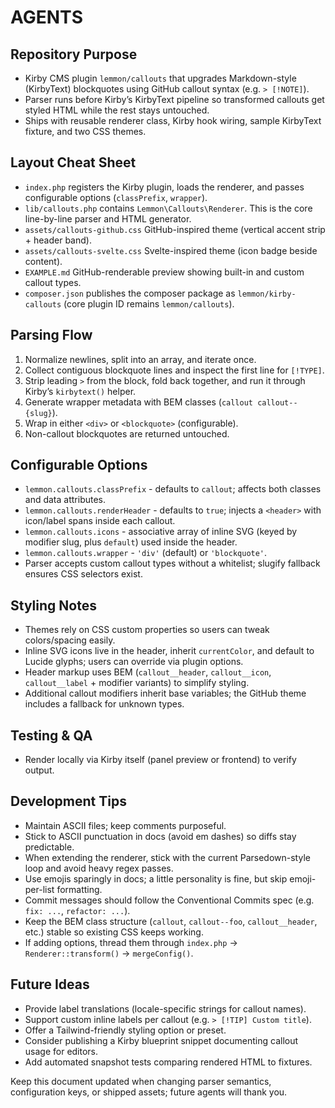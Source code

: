 # AGENTS

## Repository Purpose
- Kirby CMS plugin `lemmon/callouts` that upgrades Markdown-style (KirbyText) blockquotes using GitHub callout syntax (e.g. `> [!NOTE]`).
- Parser runs before Kirby’s KirbyText pipeline so transformed callouts get styled HTML while the rest stays untouched.
- Ships with reusable renderer class, Kirby hook wiring, sample KirbyText fixture, and two CSS themes.

## Layout Cheat Sheet
- `index.php` registers the Kirby plugin, loads the renderer, and passes configurable options (`classPrefix`, `wrapper`).
- `lib/callouts.php` contains `Lemmon\Callouts\Renderer`. This is the core line-by-line parser and HTML generator.
- `assets/callouts-github.css` GitHub-inspired theme (vertical accent strip + header band).
- `assets/callouts-svelte.css` Svelte-inspired theme (icon badge beside content).
- `EXAMPLE.md` GitHub-renderable preview showing built-in and custom callout types.
- `composer.json` publishes the composer package as `lemmon/kirby-callouts` (core plugin ID remains `lemmon/callouts`).

## Parsing Flow
1. Normalize newlines, split into an array, and iterate once.
2. Collect contiguous blockquote lines and inspect the first line for `[!TYPE]`.
3. Strip leading `>` from the block, fold back together, and run it through Kirby’s `kirbytext()` helper.
4. Generate wrapper metadata with BEM classes (`callout callout--{slug}`).
5. Wrap in either `<div>` or `<blockquote>` (configurable).
6. Non-callout blockquotes are returned untouched.

## Configurable Options
- `lemmon.callouts.classPrefix` - defaults to `callout`; affects both classes and data attributes.
- `lemmon.callouts.renderHeader` - defaults to `true`; injects a `<header>` with icon/label spans inside each callout.
- `lemmon.callouts.icons` - associative array of inline SVG (keyed by modifier slug, plus `default`) used inside the header.
- `lemmon.callouts.wrapper` - `'div'` (default) or `'blockquote'`.
- Parser accepts custom callout types without a whitelist; slugify fallback ensures CSS selectors exist.

## Styling Notes
- Themes rely on CSS custom properties so users can tweak colors/spacing easily.
- Inline SVG icons live in the header, inherit `currentColor`, and default to Lucide glyphs; users can override via plugin options.
- Header markup uses BEM (`callout__header`, `callout__icon`, `callout__label` + modifier variants) to simplify styling.
- Additional callout modifiers inherit base variables; the GitHub theme includes a fallback for unknown types.

## Testing & QA
- Render locally via Kirby itself (panel preview or frontend) to verify output.

## Development Tips
- Maintain ASCII files; keep comments purposeful.
- Stick to ASCII punctuation in docs (avoid em dashes) so diffs stay predictable.
- When extending the renderer, stick with the current Parsedown-style loop and avoid heavy regex passes.
- Use emojis sparingly in docs; a little personality is fine, but skip emoji-per-list formatting.
- Commit messages should follow the Conventional Commits spec (e.g. `fix: ...`, `refactor: ...`).
- Keep the BEM class structure (`callout`, `callout--foo`, `callout__header`, etc.) stable so existing CSS keeps working.
- If adding options, thread them through `index.php` → `Renderer::transform()` → `mergeConfig()`.

## Future Ideas
- Provide label translations (locale-specific strings for callout names).
- Support custom inline labels per callout (e.g. `> [!TIP] Custom title`).
- Offer a Tailwind-friendly styling option or preset.
- Consider publishing a Kirby blueprint snippet documenting callout usage for editors.
- Add automated snapshot tests comparing rendered HTML to fixtures.

Keep this document updated when changing parser semantics, configuration keys, or shipped assets; future agents will thank you.
